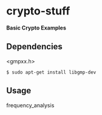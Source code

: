 # crypto-stuff

**Basic Crypto Examples**

**Dependencies**
---

<gmpxx.h>

```
$ sudo apt-get install libgmp-dev
```

**Usage**
---

frequency_analysis


